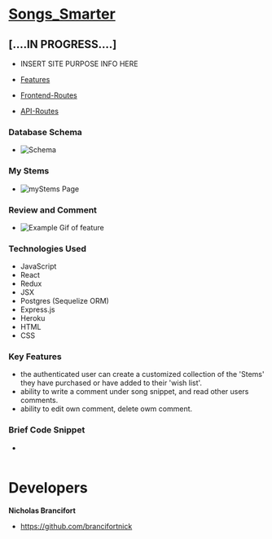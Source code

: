 # [Songs_Smarter](https://songs-smarter.herokuapp.com)


## [....IN PROGRESS....]
  * INSERT SITE PURPOSE INFO HERE

  * [Features](https://github.com/brancifortnick/Songs_Smarter_/wiki/features)
  * [Frontend-Routes](https://github.com/brancifortnick/Songs_Smarter_/wiki/Frontend-Routes)
  * [API-Routes](https://github.com/brancifortnick/Songs_Smarter_/wiki/API-Documentation)

### Database Schema
  * ![Schema](https://user-images.githubusercontent.com/65651149/123181426-47675980-d45b-11eb-801f-b4a7970388f4.png)


### My Stems
  * ![myStems Page]()

### Review and Comment
  *  ![Example Gif of feature]()

 ### Technologies Used
 * JavaScript
 * React
 * Redux
 * JSX
 * Postgres (Sequelize ORM)
 * Express.js
 * Heroku
 * HTML
 * CSS

 ### Key Features
   * the authenticated user can create a customized collection of the 'Stems' they have purchased or have added to their  'wish list'. 
   * ability to write a comment under song snippet, and read other users comments.
   * ability to edit own comment, delete owm comment.
  

 ### Brief Code Snippet
  * 
  ```javascript

  ```
# Developers

 **Nicholas Brancifort**
 
  * https://github.com/brancifortnick



